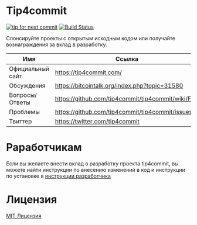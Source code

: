 Tip4commit
==========

[![tip for next commit](https://tip4commit.com/projects/307.svg)](https://tip4commit.com/projects/307)
[![Build Status](https://travis-ci.org/tip4commit/tip4commit.svg?branch=master)](https://travis-ci.org/tip4commit/tip4commit)

Спонсируйте проекты с открытым исходным кодом или получайте вознаграждения за вклад в разработку.

Имя | Ссылка
----|----|
Официальный сайт | https://tip4commit.com/
Обсуждения | https://bitcointalk.org/index.php?topic=31580
Вопросы/Ответы | https://github.com/tip4commit/tip4commit/wiki/FAQ
Проблемы | https://github.com/tip4commit/tip4commit/issues
Твиттер | https://twitter.com/tip4commit

Раработчикам
==========

Если вы желаете внести вклад в разработку проекта tip4commit, вы можете найти инструкции по внесению изменений в код и инструкции по установке в [инструкции разработчика](https://github.com/tip4commit/tip4commit/wiki/Developer-README)


Лицензия
=======

[MIT Лицензия](https://github.com/tip4commit/tip4commit/blob/master/LICENSE)
